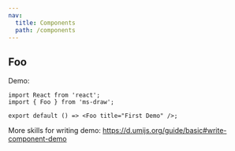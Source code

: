 ```yaml
---
nav:
  title: Components
  path: /components
---
```


## Foo

Demo:

```tsx
import React from 'react';
import { Foo } from 'ms-draw';

export default () => <Foo title="First Demo" />;
```

More skills for writing demo: https://d.umijs.org/guide/basic#write-component-demo
